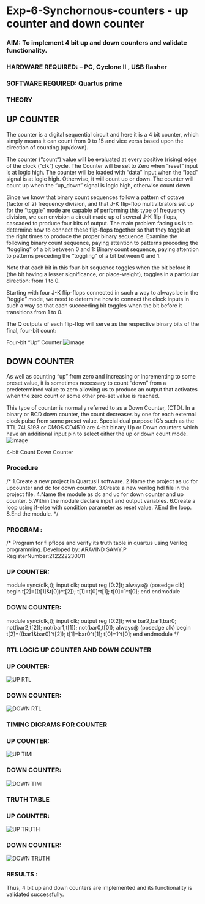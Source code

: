 # Exp-6-Synchornous-counters - up counter and down counter 
### AIM: To implement 4 bit up and down counters and validate  functionality.
### HARDWARE REQUIRED:  – PC, Cyclone II , USB flasher
### SOFTWARE REQUIRED:   Quartus prime
### THEORY 

## UP COUNTER 
The counter is a digital sequential circuit and here it is a 4 bit counter, which simply means it can count from 0 to 15 and vice versa based upon the direction of counting (up/down). 

The counter (“count“) value will be evaluated at every positive (rising) edge of the clock (“clk“) cycle.
The Counter will be set to Zero when “reset” input is at logic high.
The counter will be loaded with “data” input when the “load” signal is at logic high. Otherwise, it will count up or down.
The counter will count up when the “up_down” signal is logic high, otherwise count down

Since we know that binary count sequences follow a pattern of octave (factor of 2) frequency division, and that J-K flip-flop multivibrators set up for the “toggle” mode are capable of performing this type of frequency division, we can envision a circuit made up of several J-K flip-flops, cascaded to produce four bits of output.
The main problem facing us is to determine how to connect these flip-flops together so that they toggle at the right times to produce the proper binary sequence.
Examine the following binary count sequence, paying attention to patterns preceding the “toggling” of a bit between 0 and 1:
Binary count sequence, paying attention to patterns preceding the “toggling” of a bit between 0 and 1.

Note that each bit in this four-bit sequence toggles when the bit before it (the bit having a lesser significance, or place-weight), toggles in a particular direction: from 1 to 0.



 
 

Starting with four J-K flip-flops connected in such a way to always be in the “toggle” mode, we need to determine how to connect the clock inputs in such a way so that each succeeding bit toggles when the bit before it transitions from 1 to 0.

The Q outputs of each flip-flop will serve as the respective binary bits of the final, four-bit count:

 
 

Four-bit “Up” Counter
![image](https://user-images.githubusercontent.com/36288975/169644758-b2f4339d-9532-40c5-af40-8f4f8c942e2c.png)



## DOWN COUNTER 

As well as counting “up” from zero and increasing or incrementing to some preset value, it is sometimes necessary to count “down” from a predetermined value to zero allowing us to produce an output that activates when the zero count or some other pre-set value is reached.

This type of counter is normally referred to as a Down Counter, (CTD). In a binary or BCD down counter, the count decreases by one for each external clock pulse from some preset value. Special dual purpose IC’s such as the TTL 74LS193 or CMOS CD4510 are 4-bit binary Up or Down counters which have an additional input pin to select either the up or down count mode.
![image](https://user-images.githubusercontent.com/36288975/169644844-1a14e123-7228-4ed8-81a9-eb937dff4ac8.png)


4-bit Count Down Counter
### Procedure
/* 1.Create a new project in QuartusII software.
2.Name the project as uc for upcounter and dc for down counter.
3.Create a new verilog hdl file in the project file.
4.Name the module as dc and uc for down counter and up counter.
5.Within the module declare input and output variables.
6.Create a loop using if-else with condition parameter as reset value.
7.End the loop.
8.End the module. */



### PROGRAM :
/*
Program for flipflops  and verify its truth table in quartus using Verilog programming.
Developed by: ARAVIND SAMY.P
RegisterNumber:212222230011
### UP COUNTER:

module sync(clk,t);
input clk;
output reg [0:2]t;
always@ (posedge clk)
begin
t[2]=((t[1]&t[0])^t[2]);
t[1]=t[0]^t[1];
t[0]=1^t[0];
end
endmodule

### DOWN COUNTER:
module sync(clk,t);
input clk;
output reg [0:2]t;
wire bar2,bar1,bar0;
not(bar2,t[2]);
not(bar1,t[1]);
not(bar0,t[0]);
always@ (posedge clk)
begin
t[2]=((bar1&bar0)^t[2]);
t[1]=bar0^t[1];
t[0]=1^t[0];
end
endmodule
*/






### RTL LOGIC UP COUNTER AND DOWN COUNTER  
### UP COUNTER:

![UP RTL](https://github.com/Aravindsamy04/Exp-7-Synchornous-counters-/assets/113497037/8eb088cc-f63c-4b0b-92b2-b6a47d8978e8)

### DOWN COUNTER:


![DOWN RTL](https://github.com/Aravindsamy04/Exp-7-Synchornous-counters-/assets/113497037/d9df028e-1f07-4352-8be8-17220d0cbbc6)



### TIMING DIGRAMS FOR COUNTER  
### UP COUNTER:
![UP TIMI](https://github.com/Aravindsamy04/Exp-7-Synchornous-counters-/assets/113497037/6bce420b-0dff-4b9d-94e4-88ae4637da51)


### DOWN COUNTER:

![DOWN TIMI](https://github.com/Aravindsamy04/Exp-7-Synchornous-counters-/assets/113497037/88f57263-f995-46de-9ebb-4d5ef8bc9ab8)



### TRUTH TABLE 
### UP COUNTER:
![UP TRUTH](https://github.com/Aravindsamy04/Exp-7-Synchornous-counters-/assets/113497037/bcf6e401-a332-4af5-99b4-916971c91b33)


### DOWN COUNTER:


![DOWN TRUTH](https://github.com/Aravindsamy04/Exp-7-Synchornous-counters-/assets/113497037/32d17096-25e7-4b30-a2cf-f7318e423fb0)


### RESULTS :
Thus, 4 bit up and down counters are implemented and its functionality is validated successfully.


